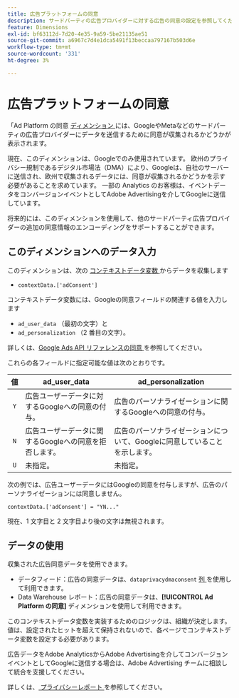 ```yaml
---
title: 広告プラットフォームの同意
description: サードパーティの広告プロバイダーに対する広告の同意の設定を参照してください。
feature: Dimensions
exl-id: bf63112d-7d20-4e35-9a59-5be21135ae51
source-git-commit: a6967c7d4e1dca5491f13beccaa797167b503d6e
workflow-type: tm+mt
source-wordcount: '331'
ht-degree: 3%

---
```


# 広告プラットフォームの同意

「Ad Platform の同意 [ ディメンション ](overview.md) には、GoogleやMetaなどのサードパーティの広告プロバイダーにデータを送信するために同意が収集されるかどうかが表示されます。

現在、このディメンションは、Googleでのみ使用されています。 欧州のプライバシー規制であるデジタル市場法（DMA）により、Googleは、自社のサーバーに送信され、欧州で収集されるデータには、同意が収集されるかどうかを示す必要があることを求めています。 一部の Analytics のお客様は、イベントデータをコンバージョンイベントとしてAdobe Advertisingを介してGoogleに送信しています。

将来的には、このディメンションを使用して、他のサードパーティ広告プロバイダーの追加の同意情報のエンコーディングをサポートすることができます。

## このディメンションへのデータ入力

このディメンションは、次の [ コンテキストデータ変数 ](/help/implement/vars/page-vars/contextdata.md) からデータを収集します

* `contextData.['adConsent']`

コンテキストデータ変数には、Googleの同意フィールドの関連する値を入力します

* `ad_user_data` （最初の文字）と
* `ad_personalization` （2 番目の文字）。

詳しくは、[Google Ads API リファレンスの同意 ](https://developers.google.com/google-ads/api/reference/rpc/v15/Consent) を参照してください。

これらの各フィールドに指定可能な値は次のとおりです。

| 値 | ad_user_data | ad_personalization |
|:-:|---|---|
| `Y` | 広告ユーザーデータに対するGoogleへの同意の付与。 | 広告のパーソナライゼーションに関するGoogleへの同意の付与。 |
| `N` | 広告ユーザーデータに関するGoogleへの同意を拒否します。 | 広告のパーソナライゼーションについて、Googleに同意していることを示します。 |
| `U` | 未指定。 | 未指定。 |

次の例では、広告ユーザーデータにはGoogleの同意を付与しますが、広告のパーソナライゼーションには同意しません。

```
contextData.['adConsent'] = "YN..."
```

現在、1 文字目と 2 文字目より後の文字は無視されます。

## データの使用

収集された広告同意データを使用できます。

* データフィード：広告の同意データは、`dataprivacydmaconsent` [ 列 ](/help/export/analytics-data-feed/c-df-contents/datafeeds-reference.md) を使用して利用できます。
* Data Warehouse レポート：広告の同意データは、**[!UICONTROL Ad Platform の同意]** ディメンションを使用して利用できます。

このコンテキストデータ変数を実装するためのロジックは、組織が決定します。 値は、設定されたヒットを超えて保持されないので、各ページでコンテキストデータ変数を設定する必要があります。

広告データをAdobe AnalyticsからAdobe Advertisingを介してコンバージョンイベントとしてGoogleに送信する場合は、Adobe Advertising チームに相談して統合を支援してください。

詳しくは、[ プライバシーレポート ](/help/admin/tools/manage-rs/edit-settings/privacy-reporting.md) を参照してください。
